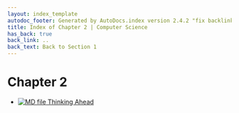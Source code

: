 ```yaml
---
layout: index_template
autodoc_footer: Generated by AutoDocs.index version 2.4.2 "fix backlink text" ⓒ Starwort, 2020
title: Index of Chapter 2 | Computer Science
has_back: true
back_link: ..
back_text: Back to Section 1
---
```


# **Chapter 2**

- [![MD file](https://img.icons8.com/windows/512/03dac6/regular-document.png) Thinking Ahead](./thinking_ahead.html)
